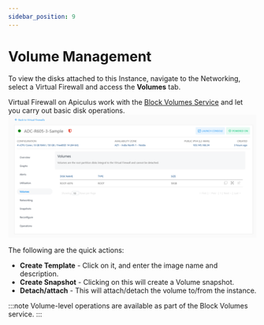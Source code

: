 ```yaml
---
sidebar_position: 9
---
```

# Volume Management

To view the disks attached to this Instance, navigate to the Networking, select a Virtual Firewall and access the **Volumes** tab.

Virtual Firewall on Apiculus work with the [Block Volumes Service](/docs/Subscribers/Storage/BlockVolumes/AboutBlockVolumes) and let you carry out basic disk operations.
![Volume Management](img/VolumeManagement.png)

The following are the quick actions:

- **Create Template** - Click on it, and enter the image name and description.
- **Create Snapshot** - Clicking on this will create a Volume snapshot.
- **Detach/attach** - This will attach/detach the volume to/from the instance.

:::note
Volume-level operations are available as part of the Block Volumes service.
:::




